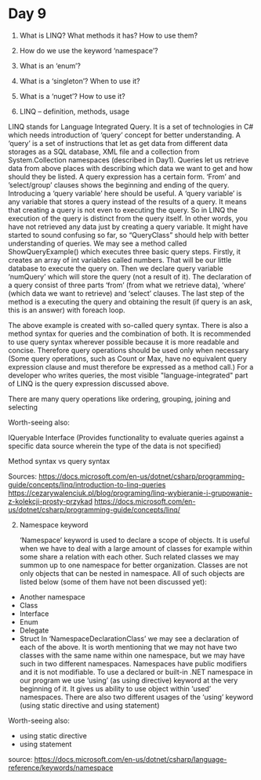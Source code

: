 # Day 9 


1. What is LINQ? What methods it has? How to use them?
2. How do we use the keyword ‘namespace’?
3. What is an ‘enum’?
4. What is a ‘singleton’? When to use it?
5. What is a ‘nuget’? How to use it?

1.	LINQ – definition, methods, usage

LINQ stands for Language Integrated Query. It is a set of technologies in C# which needs introduction of ‘query’ concept for better understanding. A ‘query’ is a set of instructions that let as get data from different data storages as a SQL database, XML file and a collection from System.Collection namespaces (described in Day1). Queries let us retrieve data from above places with describing which data we want to get and how should they be listed. A query expression has a certain form. ‘From’ and ’select/group’ clauses shows the beginning and ending of the query. Introducing a ‘query variable’ here should be useful. A ‘query variable’ is any variable that stores a query instead of the results of a query. It means that creating a query is not even to executing the query. So in LINQ the execution of the query is distinct from the query itself. In other words, you have not retrieved any data just by creating a query variable. It might have started to sound confusing so far, so “QueryClass” should help with better understanding of queries. We may see a method called ShowQueryExample() which executes three basic query steps. Firstly, it creates an array of int variables called numbers. That will be our little database to execute the query on. Then we declare query variable ‘numQuery’	which will store the query (not a result of it). The declaration of a query consist of three parts ‘from’ (from what we retrieve data), ‘where’ (which data we want to retrieve) and ‘select’ clauses. The last step of the method is a executing the query and obtaining the result (if query is an ask, this is an answer) with foreach loop.

The above example is created with so-called query syntax. There is also a method syntax for queries and the combination of both. It is recommended to use query syntax wherever possible because it is more readable and concise. Therefore query operations should be used only when necessary (Some query operations, such as Count or Max, have no equivalent query expression clause and must therefore be expressed as a method call.) For a developer who writes queries, the most visible "language-integrated" part of LINQ is the query expression discussed above.

There are many query operations like ordering, grouping, joining and selecting

Worth-seeing also:

IQueryable Interface (Provides functionality to evaluate queries against a specific data source wherein the type of the data is not specified)

Method syntax vs query syntax

Sources:
https://docs.microsoft.com/en-us/dotnet/csharp/programming-guide/concepts/linq/introduction-to-linq-queries
https://cezarywalenciuk.pl/blog/programing/linq-wybieranie-i-grupowanie-z-kolekcji-prosty-przykad
https://docs.microsoft.com/en-us/dotnet/csharp/programming-guide/concepts/linq/

2.	Namespace keyword

	‘Namespace’ keyword is used to declare a scope of objects. It is useful when we have to deal with a large amount of classes for example within some share a relation with each other. Such related classes we may summon up to one namespace for better organization. Classes are not only objects that can be nested in namespace. All of such objects are listed below (some of them have not been discussed yet):
-	Another namespace
-	Class
-	Interface
-	Enum
-	Delegate
-	Struct
In ‘NamespaceDeclarationClass’ we may see a declaration of each of the above. It is worth mentioning that we may not have two classes with the same name within one namespace, but we may have such in two different namespaces. Namespaces have public modifiers and it is not modifiable.
To use a declared or built-in .NET namespace in our program we use ‘using’ (as using directive) keyword at the very beginning of it. It gives us ability to use object within ‘used’ namespaces. There are also two different usages of the ‘using’ keyword (using static directive and using statement)

Worth-seeing also:
- using static directive
- using statement

source:
https://docs.microsoft.com/en-us/dotnet/csharp/language-reference/keywords/namespace

